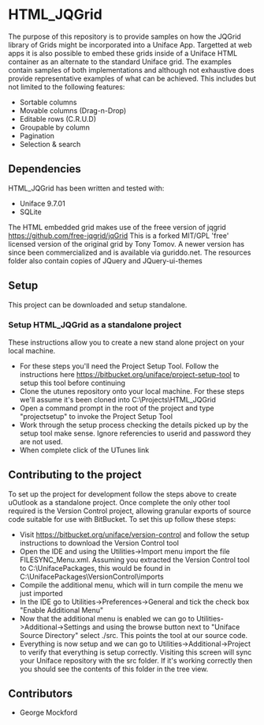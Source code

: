 # HTML_JQGrid #

The purpose of this repository is to provide samples on how the JQGrid library of Grids might be incorporated into a Uniface App. Targetted at web apps it is also possible to embed
these grids inside of a Uniface HTML container as an alternate to the standard Uniface grid. The examples contain samples of both implementations and although not exhaustive
does provide representative examples of what can be achieved.
This includes but not limited to the following features:

 * Sortable columns
 * Movable columns (Drag-n-Drop)
 * Editable rows (C.R.U.D)
 * Groupable by column
 * Pagination
 * Selection & search
 


## Dependencies ##

HTML_JQGrid has been written and tested with:

 * Uniface 9.7.01
 * SQLite
 

The HTML embedded grid makes use of the freee version of jqgrid  https://github.com/free-jqgrid/jqGrid
This is a forked MIT/GPL 'free' licensed version of the original grid by Tony Tomov. A newer version has since been commercialized and is available via guriddo.net.
The resources folder also contain copies of JQuery and JQuery-ui-themes

## Setup ##

This project can be downloaded and setup standalone.

### Setup HTML_JQGrid as a standalone project ###
These instructions allow you to create a new stand alone project on your local machine.

 * For these steps you'll need the Project Setup Tool. Follow the instructions here https://bitbucket.org/uniface/project-setup-tool to setup this tool before continuing
 * Clone the utunes repository onto your local machine. For these steps we'll assume it's been cloned into C:\Projects\HTML_JQGrid
 * Open a command prompt in the root of the project and type "projectsetup" to invoke the Project Setup Tool
 * Work through the setup process checking the details picked up by the setup tool make sense. Ignore referencies to userid and password they are not used.
 * When complete click of the UTunes link
 
## Contributing to the project ##

To set up the project for development follow the steps above to create uOutlook as a standalone project. Once complete the only other tool required is the Version Control project, allowing granular exports of source code suitable for use with BitBucket. To set this up follow these steps:

 * Visit https://bitbucket.org/uniface/version-control and follow the setup instructions to download the Version Control tool
 * Open the IDE and using the Utilities->Import menu import the file FILESYNC_Menu.xml. Assuming you extracted the Version Control tool to C:\\UnifacePackages, this would be found in C:\\UnifacePackages\\VersionControl\\imports
 * Compile the additional menu, which will in turn compile the menu we just imported
 * In the IDE go to Utilities->Preferences->General and tick the check box "Enable Additional Menu"
 * Now that the additional menu is enabled we can go to Utilities->Additional->Settings and using the browse button next to "Uniface Source Directory" select ./src. This points the tool at our source code.
 * Everything is now setup and we can go to Utilities->Additional->Project to verify that everything is setup correctly. Visiting this screen will sync your Uniface repository with the src folder. If it's working correctly then you should see the contents of this folder in the tree view.

## Contributors ##

* George Mockford